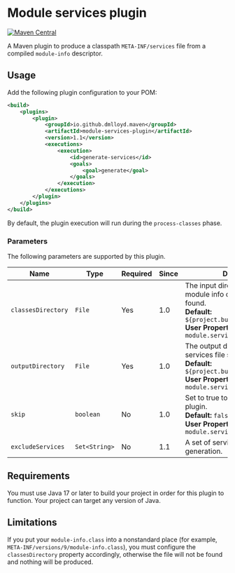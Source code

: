 # Module services plugin

[![Maven Central](https://img.shields.io/maven-central/v/io.github.dmlloyd.maven/module-services-plugin?color=green)](https://search.maven.org/search?q=g:io.github.dmlloyd.maven%20AND%20a:module-services-plugin)

A Maven plugin to produce a classpath `META-INF/services` file from a compiled `module-info` descriptor.

## Usage

Add the following plugin configuration to your POM:

```xml
<build>
    <plugins>
        <plugin>
            <groupId>io.github.dmlloyd.maven</groupId>
            <artifactId>module-services-plugin</artifactId>
            <version>1.1</version>
            <executions>
                <execution>
                    <id>generate-services</id>
                    <goals>
                        <goal>generate</goal>
                    </goals>
                </execution>
            </executions>
        </plugin>
    </plugins>
</build>
```

By default, the plugin execution will run during the `process-classes` phase.

### Parameters

The following parameters are supported by this plugin.

| Name               | Type          | Required | Since | Description |
|--------------------|---------------|----------|-------| -------------|
| `classesDirectory` | `File`        | Yes      | 1.0   | The input directory where the module info class should be found.<br>**Default:** `${project.build.outputDirectory}`<br>**User Property:** `module.services.classes` |
| `outputDirectory`  | `File`        | Yes      | 1.0   | The output directory where the services file should be placed.<br>**Default:** `${project.build.outputDirectory}`<br>**User Property:** `module.services.classes` |
| `skip`             | `boolean`     | No       | 1.0   | Set to true to skip execution of this plugin.<br>**Default:** `false`<br>**User Property:** `module.services.skip` |
| `excludeServices`  | `Set<String>` | No       | 1.1   | A set of services to exclude from generation. |

## Requirements

You must use Java 17 or later to build your project in order for this plugin to function.
Your project can target any version of Java.

## Limitations

If you put your `module-info.class` into a nonstandard place (for example, `META-INF/versions/9/module-info.class`), you must configure the `classesDirectory` property accordingly, otherwise the file will not be found and nothing will be produced.
